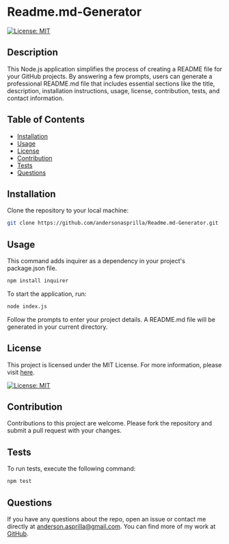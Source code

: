 # Readme.md-Generator

[![License: MIT](https://img.shields.io/badge/License-MIT-yellow.svg)](https://opensource.org/licenses/MIT)
## Description

This Node.js application simplifies the process of creating a README file for your GitHub projects. By answering a few prompts, users can generate a professional README.md file that includes essential sections like the title, description, installation instructions, usage, license, contribution, tests, and contact information.


## Table of Contents

- [Installation](#installation)
- [Usage](#usage)
- [License](#license)
- [Contribution](#contribution)
- [Tests](#tests)
- [Questions](#questions)

## Installation

Clone the repository to your local machine:

```sh
git clone https://github.com/andersonasprilla/Readme.md-Generator.git
```

## Usage

This command adds inquirer as a dependency in your project's package.json file.

```sh
npm install inquirer
```

To start the application, run:

```sh
node index.js
```

Follow the prompts to enter your project details. A README.md file will be generated in your current directory.

## License
This project is licensed under the MIT License. For more information, please visit [here](https://opensource.org/licenses/MIT).

[![License: MIT](https://img.shields.io/badge/License-MIT-yellow.svg)](https://opensource.org/licenses/MIT)

## Contribution

Contributions to this project are welcome. Please fork the repository and submit a pull request with your changes.

## Tests

To run tests, execute the following command:

```sh
npm test
```

## Questions

If you have any questions about the repo, open an issue or contact me directly at anderson.asprilla@gmail.com. You can find more of my work at [GitHub](https://github.com/Readme.md-Generator).
